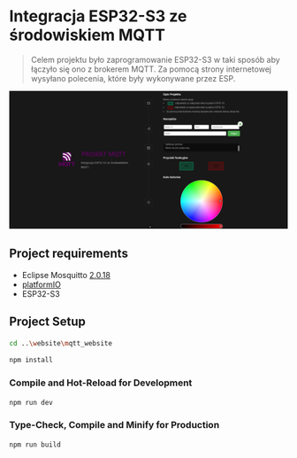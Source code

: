 # Integracja ESP32-S3 ze środowiskiem MQTT
> Celem projektu było zaprogramowanie ESP32-S3 w taki sposób aby łączyło się ono z brokerem MQTT. Za pomocą strony internetowej wysyłano polecenia, które były wykonywane przez ESP.
 
 ![Website](/img/esp32-s3.png "website")

## Project requirements
- Eclipse Mosquitto [2.0.18](https://github.com/eclipse-mosquitto/mosquitto)
- [platformIO](https://github.com/platformio)
- ESP32-S3



## Project Setup

```sh
cd ..\website\mqtt_website
```

```sh
npm install
```

### Compile and Hot-Reload for Development

```sh
npm run dev
```

### Type-Check, Compile and Minify for Production

```sh
npm run build
```
